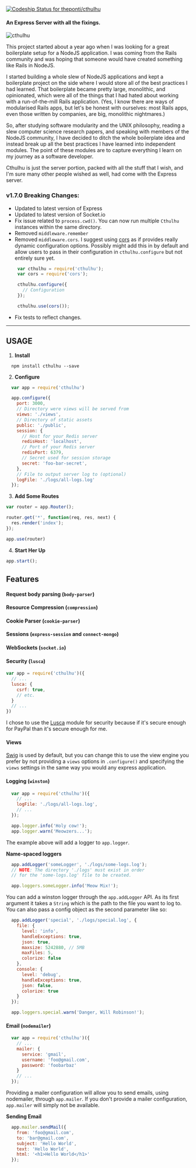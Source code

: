 [ ![Codeship Status for theponti/cthulhu](https://codeship.com/projects/424f9660-35f3-0132-cf9e-26e565296c73/status?branch=master)](https://codeship.com/projects/41262)

#### An Express Server with all the fixings.

![cthulhu](http://img3.wikia.nocookie.net/__cb20120509185304/powerlisting/images/9/90/Great-cthulhu.jpg)

This project started about a year ago when I was looking for a great boilerplate setup for a NodeJS application. I was coming from the Rails community and was hoping that someone would have created something like Rails in NodeJS.

I started building a whole slew of NodeJS applications and kept a boilerplate project on the side where I would store all of the best practices I had learned. That boilerplate became pretty large, monolithic, and opinionated, which were all of the things that I had hated about working with a run-of-the-mill Rails application. (Yes, I know there are ways of modularised Rails apps, but let's be honest with ourselves: most Rails apps, even those written by companies, are big, monolithic nightmares.)

So, after studying software modularity and the UNIX philosophy, reading a slew computer science research papers, and speaking with members of the NodeJS community, I have decided to ditch the whole boilerplate idea and instead break up all the best practices I have learned into independent modules. The point of these modules are to capture everything I learn on my journey as a software developer.

Cthulhu is just the server portion, packed with all the stuff that I wish, and I'm sure many other people wished as well, had come with the Express server.

### v1.7.0 Breaking Changes:
* Updated to latest version of Express
* Updated to latest version of Socket.io
* Fix issue related to `process.cwd()`. You can now run multiple `Cthulhu` instances within the same directory.
* Removed `middleware.remember`
* Removed `middleware.cors`. I suggest using [cors](https://www.npmjs.com/package/cors) as if provides really dynamic configuration options. Possibly might add this in by default and allow users to pass in their configuration in `cthulhu.configure` but not entirely sure yet.
  ```js
   var cthulhu = require('cthulhu');
   var cors = require('cors');

   cthulhu.configure({
     // Configuration
   });

   cthulhu.use(cors());
  ```
* Fix tests to reflect changes.

---

## USAGE

1. **Install**

  ```
    npm install cthulhu --save
  ```

2. **Configure**

  ```js
    var app = require('cthulhu')

    app.configure({
      port: 3000,
      // Directory were views will be served from
      views: './views',
      // Directory of static assets
      public: './public',
      session: {
        // Host for your Redis server
        redisHost: 'localhost',
        // Port of your Redis server
        redisPort: 6379,
        // Secret used for session storage
        secret: 'foo-bar-secret',
      },
      // File to output server log to (optional)
      logFile: './logs/all-logs.log'
    });
  ```

3. **Add Some Routes**

  ```js
  var router = app.Router();

  router.get('*', function(req, res, next) {
    res.render('index');
  });

  app.use(router)
  ```

4. **Start Her Up**

  ```js
  app.start();
  ```

## Features

#### Request body parsing (`body-parser`)

#### Resource Compression (`compression`)

#### Cookie Parser (`cookie-parser`)

#### Sessions (`express-session` and `connect-mongo`)

#### WebSockets (`socket.io`)

#### Security (`lusca`)  
  ```js
  var app = require('cthulhu')({
    // ...
    lusca: {
      csrf: true,
      // etc.
    }
    // ...
  })
  ```

  I chose to use the [Lusca](https://www.npmjs.com/package/lusca) module for security because if it's secure enough for PayPal than it's secure enough for me.

#### Views
  [Swig](https://www.npmjs.com/package/swig) is used by default, but you can change this to use the view engine you prefer by not providing a `views` options in `.configure()` and specifying the `views` settings in the same way you would any express application.

#### Logging (`winston`)
  ```js
    var app = require('cthulhu')({
      // ...
      logFile: './logs/all-logs.log',
      // ...
    });

    app.logger.info('Holy cow!');
    app.logger.warn('Meowzers...');
  ```

  The example above will add a logger to `app.logger`.

  **Name-spaced loggers**

  ```js
    app.addLogger('someLogger', './logs/some-logs.log');
    // NOTE: The directory './logs' must exist in order
    // for the 'some-logs.log' file to be created.

    app.loggers.someLogger.info('Meow Mix!');
  ```
  You can add a winston logger through the `app.addLogger` API. As its first argument it takes a `String` which is the path to the file you want to log to. You can also pass a config object as the second parameter like so:

  ```js
    app.addLogger('special', './logs/special.log', {
      file: {
        level: 'info',
        handleExceptions: true,
        json: true,
        maxsize: 5242880, // 5MB
        maxFiles: 5,
        colorize: false
      },
      console: {
        level: 'debug',
        handleExceptions: true,
        json: false,
        colorize: true
      }
    });

    app.loggers.special.warn('Danger, Will Robinson!');
  ```

#### Email (`nodemailer`)

  ```js
    var app = require('cthulhu')({
      // ...
      mailer: {
        service: 'gmail',
        username: 'foo@gmail.com',
        password: 'foobarbaz'
      }
      // ...
    });
  ```

  Providing a mailer configuration will allow you to send emails, using nodemailer, through `app.mailer`. If you don't provide a mailer configuration, `app.mailer` will simply not be available.

  **Sending Email**
  ```js
    app.mailer.sendMail({
      from: 'foo@gmail.com',
      to: 'bar@gmail.com',
      subject: 'Hello World',
      text: 'Hello World',
      html: '<h1>Hello World</h1>'
    });
  ```
